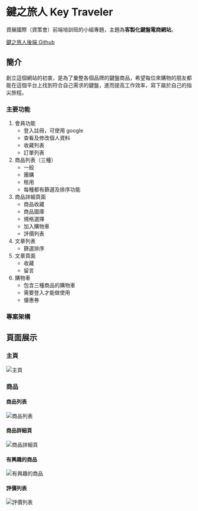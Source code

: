 鍵之旅人 Key Traveler
===
資展國際（資策會）前端培訓班的小組專題，主題為**客製化鍵盤電商網站**。

[鍵之旅人後端 Github](https://github.com/jjjj88521/Key_traveler_backend)
## 簡介
創立這個網站的初衷，是為了彙整各個品牌的鍵盤商品，希望每位來購物的朋友都能在這個平台上找到符合自己需求的鍵盤，進而提高工作效率，寫下屬於自己的指尖旅程。
### 主要功能
1. 會員功能
   - 登入註冊，可使用 google
   - 查看及修改個人資料
   - 收藏列表
   - 訂單列表
2. 商品列表（三種）
   - 一般
   - 團購
   - 租用
   - 每種都有篩選及排序功能
3. 商品詳細頁面
   - 商品收藏
   - 商品圖庫
   - 規格選擇
   - 加入購物車
   - 評價列表
5. 文章列表
   - 篩選排序
6. 文章頁面
   - 收藏
   - 留言
7. 購物車
   - 包含三種商品的購物車
   - 需要登入才能做使用
   - 優惠券


### 專案架構
## 頁面展示
### 主頁
![主頁](https://i.imgur.com/h4HhvPf.png)
### 商品
#### 商品列表
![商品列表](https://i.imgur.com/Dt8cH9f.png)
#### 商品詳細頁
![商品詳細頁](https://i.imgur.com/ztd9e4V.png)
#### 有興趣的商品
![有興趣的商品](https://i.imgur.com/IlBIQ2h.png)
#### 評價列表
![評價列表](https://i.imgur.com/acB8GQa.png)
